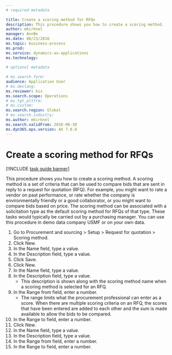 ```yaml
--- 
# required metadata 
 
title: Create a scoring method for RFQs
description: This procedure shows you how to create a scoring method. 
author: mkirknel
manager: AnnBe 
ms.date: 08/23/2016
ms.topic: business-process 
ms.prod:  
ms.service: dynamics-ax-applications 
ms.technology:  
 
# optional metadata 
 
# ms.search.form:   
audience: Application User 
# ms.devlang:  
ms.reviewer: bis
ms.search.scope: Operations 
# ms.tgt_pltfrm:  
# ms.custom:  
ms.search.region: Global
# ms.search.industry: 
ms.author: mkirknel
ms.search.validFrom: 2016-06-30 
ms.dyn365.ops.version: AX 7.0.0 
---
```

# Create a scoring method for RFQs

[!INCLUDE [task guide banner](../../includes/task-guide-banner.md)]

This procedure shows you how to create a scoring method. A scoring method is a set of criteria that can be used to compare bids that are sent in reply to a request for quotation (RFQ). For example, you might want to rate a vendor on past performance, or rate whether the company is environmentally friendly or a good collaborator, or you might want to compare bids based on price. The scoring method can be associated with a solicitation type as the default scoring method for RFQs of that type. These tasks would typically be carried out by a purchasing manager. You can use this procedure in demo data company USMF or on your own data.

1. Go to Procurement and sourcing > Setup > Request for quotation > Scoring method.
2. Click New.
3. In the Name field, type a value.
4. In the Description field, type a value.
5. Click Save.
6. Click New.
7. In the Name field, type a value.
8. In the Description field, type a value.
    * This description is shown along with the scoring method name when a scoring method is selected for an RFQ.  
9. In the Range from field, enter a number.
    * The range limits what the procurement professional can enter as a score. When there are multiple scoring criteria on an RFQ, the scores that have been entered are added to each other and the sum is made available to allow the bids to be compared.  
10. In the Range to field, enter a number.
11. Click New.
12. In the Name field, type a value.
13. In the Description field, type a value.
14. In the Range from field, enter a number.
15. In the Range to field, enter a number.

